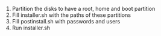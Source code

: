 1. Partition the disks to have a root, home and boot partition
2. Fill installer.sh with the paths of these partitions
3. Fill postinstall.sh with passwords and users
4. Run installer.sh
